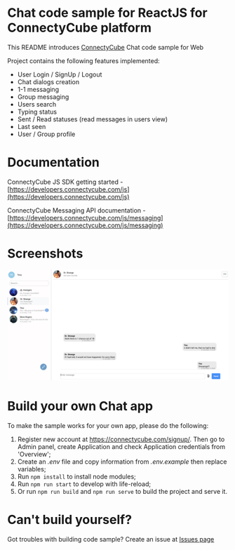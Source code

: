 # Chat code sample for ReactJS for ConnectyCube platform

This README introduces [ConnectyCube](https://connectycube.com/) Chat code sample for Web <br/>

Project contains the following features implemented:

- User Login / SignUp / Logout
- Chat dialogs creation
- 1-1 messaging
- Group messaging
- Users search
- Typing status
- Sent / Read statuses (read messages in users view)
- Last seen
- User / Group profile

# Documentation

ConnectyCube JS SDK getting started - [https://developers.connectycube.com/js](https://developers.connectycube.com/js)

ConnectyCube Messaging API documentation - [https://developers.connectycube.com/js/messaging](https://developers.connectycube.com/js/messaging)

# Screenshots

<img src = "./src/images/screenshot.png">

# Build your own Chat app

To make the sample works for your own app, please do the following:

1. Register new account at <https://connectycube.com/signup/>. Then go to Admin panel, create Application and check Application credentials from 'Overview';
2. Create an _.env_ file and copy information from _.env.example_ then replace variables;
3. Run  `npm install` to install node modules;
4. Run `npm run start` to develop with life-reload;
5. Or run `npm run build` and `npm run serve` to build the project and serve it.

# Can't build yourself?

Got troubles with building code sample? Create an issue at [Issues page](https://github.com/ConnectyCube/connectycube-web-samples/issues)

